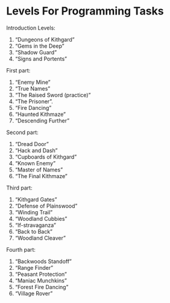 # Levels For Programming Tasks

Introduction Levels:
1. “Dungeons of Kithgard”
2. “Gems in the Deep”
3. “Shadow Guard”
4. “Signs and Portents”

First part:
1. “Enemy Mine”
2. “True Names”
3. “The Raised Sword (practice)”
4. “The Prisoner”.
5. “Fire Dancing”
6. “Haunted Kithmaze”
7. “Descending Further”

Second part:
1. “Dread Door”
2. “Hack and Dash”
3. “Cupboards of Kithgard”
4. “Known Enemy”
5. “Master of Names”
6. “The Final Kithmaze”

Third part:
1. “Kithgard Gates”
2. “Defense of Plainswood”
3. “Winding Trail”
4. “Woodland Cubbies”
5. “If-stravaganza”
6. “Back to Back”
7. “Woodland Cleaver”

Fourth part:
1. “Backwoods Standoff”
2. “Range Finder”
3. “Peasant Protection”
4. “Maniac Munchkins”
5. “Forest Fire Dancing”
6. “Village Rover”
